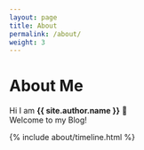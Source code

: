 ```yaml
---
layout: page
title: About
permalink: /about/
weight: 3
---
```


# **About Me**

Hi I am **{{ site.author.name }}** :wave:<br>
Welcome to my Blog!

<div class="row">
<!-- {% include about/skills.html title="Programming Skills" source=site.data.programming-skills %} -->
<!-- {% include about/skills.html title="Other Skills" source=site.data.other-skills %} -->
</div>

<div class="row">
{% include about/timeline.html %}
</div>